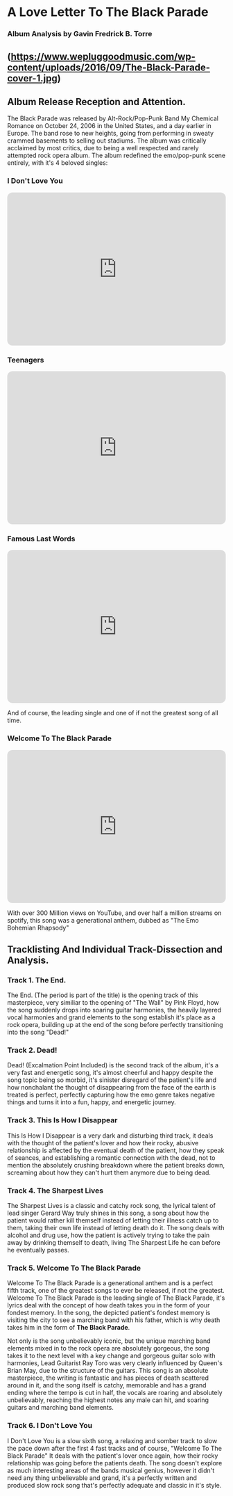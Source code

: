 # A Love Letter To The Black Parade
### Album Analysis by Gavin Fredrick B. Torre
(https://www.wepluggoodmusic.com/wp-content/uploads/2016/09/The-Black-Parade-cover-1.jpg)
---
## Album Release Reception and Attention.

The Black Parade was released by Alt-Rock/Pop-Punk Band My Chemical Romance on October 24, 2006 in the United States, and a day earlier in Europe.
The band rose to new heights, going from performing in sweaty crammed basements to selling out stadiums. The album was critically acclaimed by most
critics, due to being a well respected and rarely attempted rock opera album. The album redefined the emo/pop-punk scene entirely, with it's 4 
beloved singles:

### I Don't Love You 
<iframe style="border-radius:12px" src="https://open.spotify.com/embed/track/4RAOI1etsgbh5NP3T5R8rN?utm_source=generator" width="100%" height="352" frameBorder="0" allowfullscreen="" allow="autoplay; clipboard-write; encrypted-media; fullscreen; picture-in-picture" loading="lazy"></iframe>

### Teenagers
<iframe style="border-radius:12px" src="https://open.spotify.com/embed/track/7j31rVgGX9Q2blT92VBEA0?utm_source=generator" width="100%" height="352" frameBorder="0" allowfullscreen="" allow="autoplay; clipboard-write; encrypted-media; fullscreen; picture-in-picture" loading="lazy"></iframe>

### Famous Last Words
<iframe style="border-radius:12px" src="https://open.spotify.com/embed/track/2d6m2F4I7wCuAKtSsdhh83?utm_source=generator" width="100%" height="352" frameBorder="0" allowfullscreen="" allow="autoplay; clipboard-write; encrypted-media; fullscreen; picture-in-picture" loading="lazy"></iframe>



And of course, the leading single and one of if not the greatest song of all time.

### Welcome To The Black Parade
<iframe style="border-radius:12px" src="https://open.spotify.com/embed/track/5wQnmLuC1W7ATsArWACrgW?utm_source=generator" width="100%" height="352" frameBorder="0" allowfullscreen="" allow="autoplay; clipboard-write; encrypted-media; fullscreen; picture-in-picture" loading="lazy"></iframe>

With over 300 Million views on YouTube, and over half
a million streams on spotify, this song was a generational anthem, dubbed as "The Emo Bohemian Rhapsody"

## Tracklisting And Individual Track-Dissection and Analysis.

### Track 1. The End.

The End. (The period is part of the title) is the opening track of this masterpiece, very similiar to the opening of "The Wall" by Pink Floyd, how
the song suddenly drops into soaring guitar harmonies, the heavily layered vocal harmonies and grand elements to the song establish it's place as
a rock opera, building up at the end of the song before perfectly transitioning into the song "Dead!"

### Track 2. Dead!

Dead! (Excalmation Point Included) is the second track of the album, it's a very fast and energetic song, it's almost cheerful and happy despite
the song topic being so morbid, it's sinister disregard of the patient's life and how nonchalant the thought of disappearing from the face of the
earth is treated is perfect, perfectly capturing how the emo genre takes negative things and turns it into a fun, happy, and energetic journey.

### Track 3. This Is How I Disappear

This Is How I Disappear is a very dark and disturbing third track, it deals with the thought of the patient's lover and how their rocky, abusive relationship
is affected by the eventual death of the patient, how they speak of seances, and establishing a romantic connection with the dead, not to mention the absolutely
crushing breakdown where the patient breaks down, screaming about how they can't hurt them anymore due to being dead.

### Track 4. The Sharpest Lives

The Sharpest Lives is a classic and catchy rock song, the lyrical talent of lead singer Gerard Way truly shines in this song, a song about how the patient would
rather kill themself instead of letting their illness catch up to them, taking their own life instead of letting death do it. The song deals with alcohol and drug
use, how the patient is actively trying to take the pain away by drinking themself to death, living The Sharpest Life he can before he eventually passes.

### Track 5. Welcome To The Black Parade

Welcome To The Black Parade is a generational anthem and is a perfect fifth track, one of the greatest songs to ever be released, if not the greatest.
Welcome To The Black Parade is the leading single of The Black Parade, it's lyrics deal with the concept of how death takes you in the form of your fondest memory.
In the song, the depicted patient's fondest memory is visiting the city to see a marching band with his father, which is why death takes him in the form of **The Black Parade**.

Not only is the song unbelievably iconic, but the unique marching band elements mixed in to the rock opera are absolutely gorgeous, the song takes it to the next level
with a key change and gorgeous guitar solo with harmonies, Lead Guitarist Ray Toro was very clearly influenced by Queen's Brian May, due to the structure of the guitars.
This song is an absolute masterpiece, the writing is fantastic and has pieces of death scattered around in it, and the song itself is catchy, memorable and has a grand ending
where the tempo is cut in half, the vocals are roaring and absolutely unbelievably, reaching the highest notes any male can hit, and soaring guitars and marching band elements.

### Track 6. I Don't Love You

I Don't Love You is a slow sixth song, a relaxing and somber track to slow the pace down after the first 4 fast tracks and of course, "Welcome To The Black Parade" 
It deals with the patient's lover once again, how their rocky relationship was going before the patients death. The song doesn't explore as much interesting areas
of the bands musical genius, however it didn't need any thing unbelievable and grand, it's a perfectly written and produced slow rock song that's perfectly
adequate and classic in it's style.
